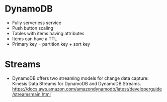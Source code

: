 # DynamoDB

* Fully serverless service
* Push button scaling
* Tables with items having attributes
* Items can have a TTL
* Primary key = partition key + sort key

# Streams
* DynamoDB offers two streaming models for change data capture: Kinesis Data Streams for DynamoDB and DynamoDB Streams.
https://docs.aws.amazon.com/amazondynamodb/latest/developerguide/streamsmain.html